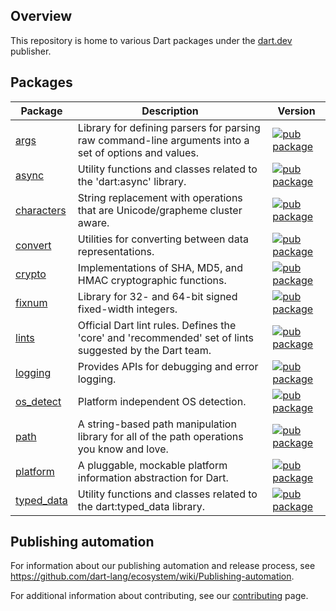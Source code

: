 <!-- [![Dart CI](https://github.com/dart-lang/core/actions/workflows/dart.yml/badge.svg)](https://github.com/dart-lang/core/actions/workflows/dart.yml) -->

## Overview

This repository is home to various Dart packages under the [dart.dev](https://pub.dev/publishers/dart.dev/packages) publisher.

## Packages

| Package | Description | Version |
|---|---|---|
| [args](pkgs/args/) | Library for defining parsers for parsing raw command-line arguments into a set of options and values. | [![pub package](https://img.shields.io/pub/v/args.svg)](https://pub.dev/packages/args) |
| [async](pkgs/async/) | Utility functions and classes related to the 'dart:async' library.| [![pub package](https://img.shields.io/pub/v/async.svg)](https://pub.dev/packages/async) |
| [characters](pkgs/characters/) | String replacement with operations that are Unicode/grapheme cluster aware. | [![pub package](https://img.shields.io/pub/v/characters.svg)](https://pub.dev/packages/characters) |
| [convert](pkgs/convert/) | Utilities for converting between data representations. | [![pub package](https://img.shields.io/pub/v/convert.svg)](https://pub.dev/packages/convert) |
| [crypto](pkgs/crypto/) | Implementations of SHA, MD5, and HMAC cryptographic functions. | [![pub package](https://img.shields.io/pub/v/crypto.svg)](https://pub.dev/packages/crypto) |
| [fixnum](pkgs/fixnum/) | Library for 32- and 64-bit signed fixed-width integers. | [![pub package](https://img.shields.io/pub/v/fixnum.svg)](https://pub.dev/packages/fixnum) |
| [lints](pkgs/lints/) | Official Dart lint rules. Defines the 'core' and 'recommended' set of lints suggested by the Dart team. | [![pub package](https://img.shields.io/pub/v/lints.svg)](https://pub.dev/packages/lints) |
| [logging](pkgs/logging/) | Provides APIs for debugging and error logging. | [![pub package](https://img.shields.io/pub/v/logging.svg)](https://pub.dev/packages/logging) |
| [os_detect](pkgs/os_detect/) | Platform independent OS detection. | [![pub package](https://img.shields.io/pub/v/os_detect.svg)](https://pub.dev/packages/os_detect) |
| [path](pkgs/path/) | A string-based path manipulation library for all of the path operations you know and love. | [![pub package](https://img.shields.io/pub/v/path.svg)](https://pub.dev/packages/path) |
| [platform](pkgs/platform/) | A pluggable, mockable platform information abstraction for Dart. | [![pub package](https://img.shields.io/pub/v/platform.svg)](https://pub.dev/packages/platform) |
| [typed_data](pkgs/typed_data/) | Utility functions and classes related to the dart:typed_data library. | [![pub package](https://img.shields.io/pub/v/typed_data.svg)](https://pub.dev/packages/typed_data) |

## Publishing automation

For information about our publishing automation and release process, see
https://github.com/dart-lang/ecosystem/wiki/Publishing-automation.

For additional information about contributing, see our
[contributing](CONTRIBUTING.md) page.
